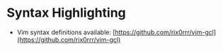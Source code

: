 Syntax Highlighting
==============

* Vim syntax definitions available: [https://github.com/rix0rrr/vim-gcl](https://github.com/rix0rrr/vim-gcl)

